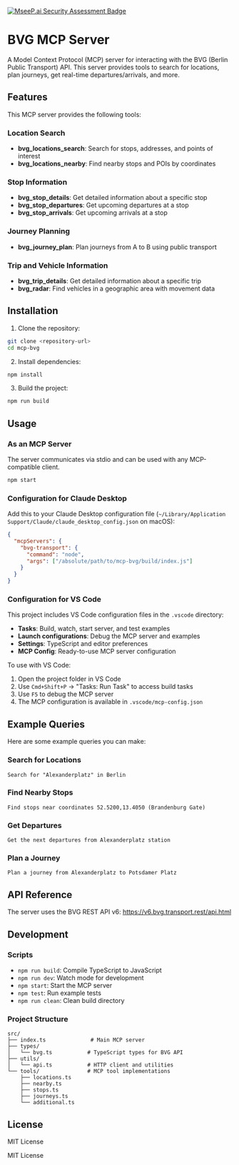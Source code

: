 [![MseeP.ai Security Assessment Badge](https://mseep.net/pr/uniquename-mcp-bvg-badge.png)](https://mseep.ai/app/uniquename-mcp-bvg)

# BVG MCP Server

A Model Context Protocol (MCP) server for interacting with the BVG (Berlin Public Transport) API. This server provides tools to search for locations, plan journeys, get real-time departures/arrivals, and more.

## Features

This MCP server provides the following tools:

### Location Search
- **bvg_locations_search**: Search for stops, addresses, and points of interest
- **bvg_locations_nearby**: Find nearby stops and POIs by coordinates

### Stop Information
- **bvg_stop_details**: Get detailed information about a specific stop
- **bvg_stop_departures**: Get upcoming departures at a stop
- **bvg_stop_arrivals**: Get upcoming arrivals at a stop

### Journey Planning
- **bvg_journey_plan**: Plan journeys from A to B using public transport

### Trip and Vehicle Information
- **bvg_trip_details**: Get detailed information about a specific trip
- **bvg_radar**: Find vehicles in a geographic area with movement data

## Installation

1. Clone the repository:
```bash
git clone <repository-url>
cd mcp-bvg
```

2. Install dependencies:
```bash
npm install
```

3. Build the project:
```bash
npm run build
```

## Usage

### As an MCP Server

The server communicates via stdio and can be used with any MCP-compatible client.

```bash
npm start
```

### Configuration for Claude Desktop

Add this to your Claude Desktop configuration file (`~/Library/Application Support/Claude/claude_desktop_config.json` on macOS):

```json
{
  "mcpServers": {
    "bvg-transport": {
      "command": "node",
      "args": ["/absolute/path/to/mcp-bvg/build/index.js"]
    }
  }
}
```

### Configuration for VS Code

This project includes VS Code configuration files in the `.vscode` directory:

- **Tasks**: Build, watch, start server, and test examples
- **Launch configurations**: Debug the MCP server and examples
- **Settings**: TypeScript and editor preferences
- **MCP Config**: Ready-to-use MCP server configuration

To use with VS Code:
1. Open the project folder in VS Code
2. Use `Cmd+Shift+P` → "Tasks: Run Task" to access build tasks
3. Use `F5` to debug the MCP server
4. The MCP configuration is available in `.vscode/mcp-config.json`

## Example Queries

Here are some example queries you can make:

### Search for Locations
```
Search for "Alexanderplatz" in Berlin
```

### Find Nearby Stops
```
Find stops near coordinates 52.5200,13.4050 (Brandenburg Gate)
```

### Get Departures
```
Get the next departures from Alexanderplatz station
```

### Plan a Journey
```
Plan a journey from Alexanderplatz to Potsdamer Platz
```

## API Reference

The server uses the BVG REST API v6: https://v6.bvg.transport.rest/api.html

## Development

### Scripts

- `npm run build`: Compile TypeScript to JavaScript
- `npm run dev`: Watch mode for development
- `npm start`: Start the MCP server
- `npm test`: Run example tests
- `npm run clean`: Clean build directory

### Project Structure

```
src/
├── index.ts              # Main MCP server
├── types/
│   └── bvg.ts           # TypeScript types for BVG API
├── utils/
│   └── api.ts           # HTTP client and utilities
└── tools/               # MCP tool implementations
    ├── locations.ts
    ├── nearby.ts
    ├── stops.ts
    ├── journeys.ts
    └── additional.ts
```

## License

MIT License

MIT License
